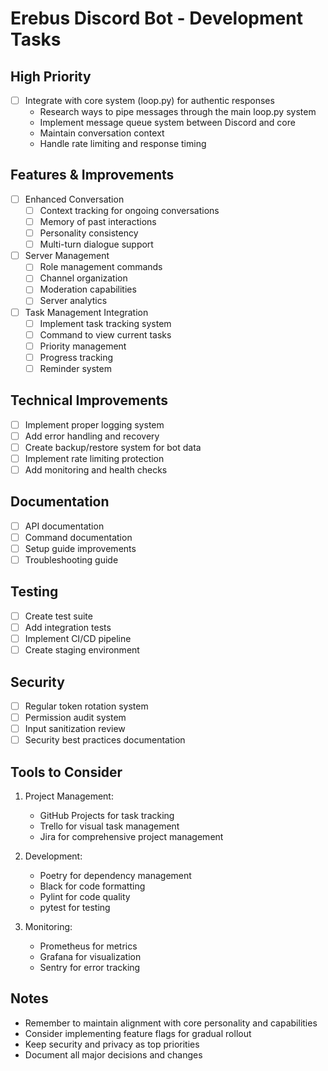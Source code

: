 # Erebus Discord Bot - Development Tasks

## High Priority
- [ ] Integrate with core system (loop.py) for authentic responses
  - Research ways to pipe messages through the main loop.py system
  - Implement message queue system between Discord and core
  - Maintain conversation context
  - Handle rate limiting and response timing

## Features & Improvements
- [ ] Enhanced Conversation
  - [ ] Context tracking for ongoing conversations
  - [ ] Memory of past interactions
  - [ ] Personality consistency
  - [ ] Multi-turn dialogue support

- [ ] Server Management
  - [ ] Role management commands
  - [ ] Channel organization
  - [ ] Moderation capabilities
  - [ ] Server analytics

- [ ] Task Management Integration
  - [ ] Implement task tracking system
  - [ ] Command to view current tasks
  - [ ] Priority management
  - [ ] Progress tracking
  - [ ] Reminder system

## Technical Improvements
- [ ] Implement proper logging system
- [ ] Add error handling and recovery
- [ ] Create backup/restore system for bot data
- [ ] Implement rate limiting protection
- [ ] Add monitoring and health checks

## Documentation
- [ ] API documentation
- [ ] Command documentation
- [ ] Setup guide improvements
- [ ] Troubleshooting guide

## Testing
- [ ] Create test suite
- [ ] Add integration tests
- [ ] Implement CI/CD pipeline
- [ ] Create staging environment

## Security
- [ ] Regular token rotation system
- [ ] Permission audit system
- [ ] Input sanitization review
- [ ] Security best practices documentation

## Tools to Consider
1. Project Management:
   - GitHub Projects for task tracking
   - Trello for visual task management
   - Jira for comprehensive project management

2. Development:
   - Poetry for dependency management
   - Black for code formatting
   - Pylint for code quality
   - pytest for testing

3. Monitoring:
   - Prometheus for metrics
   - Grafana for visualization
   - Sentry for error tracking

## Notes
- Remember to maintain alignment with core personality and capabilities
- Consider implementing feature flags for gradual rollout
- Keep security and privacy as top priorities
- Document all major decisions and changes